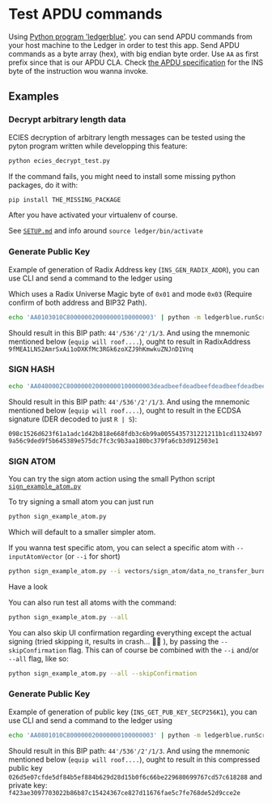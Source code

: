 # Test APDU commands
Using [Python program 'ledgerblue'](https://github.com/LedgerHQ/blue-loader-python). you can send APDU commands from your host machine to the Ledger in order to test this app. Send APDU commands as a byte array (hex), with big endian byte order. Use `AA` as first prefix since that is our APDU CLA. Check [the APDU specification](docs/APDUSPEC.md) for the INS byte of the instruction wou wanna invoke.

## Examples

### Decrypt arbitrary length data
ECIES decryption of arbitrary length messages can be tested using the pyton program written while developping this feature:

```sh
python ecies_decrypt_test.py
```

If the command fails, you might need to install some missing python packages, do it with:

```sh
pip install THE_MISSING_PACKAGE
```

After you have activated your virtualenv of course.

See [`SETUP.md`](SETUP.md) and info around `source ledger/bin/activate`


### Generate Public Key
Example of generation of Radix Address key (`INS_GEN_RADIX_ADDR`), you can use CLI and send a command to the ledger using

Which uses a Radix Universe Magic byte of `0x01` and mode `0x03` (Require confirm of both address and BIP32 Path).

```sh
echo 'AA0103010C800000020000000100000003' | python -m ledgerblue.runScript --targetId 0x31100004 --apdu
```

Should result in this BIP path: `44'/536'/2'/1/3`. And using the mnemonic mentioned below (`equip will roof....`), ought to result in RadixAddress `9fMEA1LNS2AmrSxAi1oDXKfMc3RGk6zoXZJ9hKmwkuZNJnD1Vnq`

### SIGN HASH

```sh
echo 'AA0400002C800000020000000100000003deadbeefdeadbeefdeadbeefdeadbeefdeadbeefdeadbeefdeadbeefdeadbeef' | python -m ledgerblue.runScript --targetId 0x31100004 --apdu
```

Should result in this BIP path: `44'/536'/2'/1/3`. And using the mnemonic mentioned below (`equip will roof....`), ought to result in the ECDSA signature (DER decoded to just `R | S`):

`098c1526d623f61a1adc1d42b818e668fdb3c6b99a0055435731221211b1cd11324b979a56c9ded9f5b645389e575dc7fc3c9b3aa180bc379fa6cb3d912503e1`

### SIGN ATOM

You can try the sign atom action using the small Python script [`sign_example_atom.py`](sign_example_atom.py)

To try signing a small atom you can just run

```sh
python sign_example_atom.py
```

Which will default to a smaller simpler atom.

If you wanna test specific atom, you can select a specific atom with `--inputAtomVector` (or `--i` for short)

```sh
python sign_example_atom.py --i vectors/sign_atom/data_no_transfer_burn_action.json
```

Have a look


You can also run test all atoms with the command:

```sh
python sign_example_atom.py --all
```

You can also skip UI confirmation regarding everything except the actual signing (tried skipping it, results in crash... 🤷‍♂️ ), by passing the `--skipConfirmation` flag. This can of course be combined with the `--i` and/or `--all` flag, like so:

```sh
python sign_example_atom.py --all --skipConfirmation
```


### Generate Public Key
Example of generation of public key (`INS_GET_PUB_KEY_SECP256K1`), you can use CLI and send a command to the ledger using

```sh
echo 'AA0801010C800000020000000100000003' | python -m ledgerblue.runScript --targetId 0x31100004 --apdu
```

Should result in this BIP path: `44'/536'/2'/1/3`. And using the mnemonic mentioned below (`equip will roof....`), ought to result in this compressed public key `026d5e07cfde5df84b5ef884b629d28d15b0f6c66be229680699767cd57c618288` and private key: `f423ae3097703022b86b87c15424367ce827d11676fae5c7fe768de52d9cce2e`
